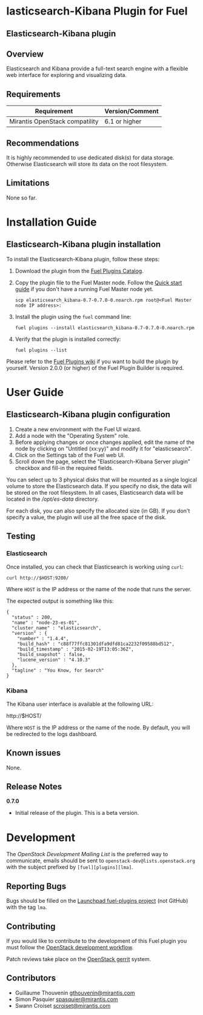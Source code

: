 lasticsearch-Kibana Plugin for Fuel
====================================

Elasticsearch-Kibana plugin
---------------------------

Overview
--------

Elasticsearch and Kibana provide a full-text search engine with a flexible web
interface for exploring and visualizing data.

Requirements
------------

| Requirement                    | Version/Comment |
|--------------------------------|-----------------|
| Mirantis OpenStack compatility | 6.1 or higher   |

Recommendations
---------------

It is highly recommended to use dedicated disk(s) for data storage. Otherwise
Elasticsearch will store its data on the root filesystem.

Limitations
-----------

None so far.

Installation Guide
==================

**Elasticsearch-Kibana** plugin installation
--------------------------------------------


To install the Elasticsearch-Kibana plugin, follow these steps:

1. Download the plugin from the [Fuel Plugins
   Catalog](https://software.mirantis.com/download-mirantis-openstack-fuel-plug-ins/).

2. Copy the plugin file to the Fuel Master node. Follow the [Quick start
   guide](https://software.mirantis.com/quick-start/) if you don't have a running
   Fuel Master node yet.

   ```
   scp elasticsearch_kibana-0.7-0.7.0-0.noarch.rpm root@<Fuel Master node IP address>:
   ```

3. Install the plugin using the `fuel` command line:

   ```
   fuel plugins --install elasticsearch_kibana-0.7-0.7.0-0.noarch.rpm
   ```

4. Verify that the plugin is installed correctly:

   ```
   fuel plugins --list
   ```

Please refer to the [Fuel Plugins wiki](https://wiki.openstack.org/wiki/Fuel/Plugins)
if you want to build the plugin by yourself. Version 2.0.0 (or higher) of the Fuel
Plugin Builder is required.

User Guide
==========

**Elasticsearch-Kibana** plugin configuration
---------------------------------------------

1. Create a new environment with the Fuel UI wizard.
2. Add a node with the "Operating System" role.
3. Before applying changes or once changes applied, edit the name of the node by
   clicking on "Untitled (xx:yy)" and modify it for "elasticsearch".
4. Click on the Settings tab of the Fuel web UI.
5. Scroll down the page, select the "Elasticsearch-Kibana Server plugin" checkbox
   and fill-in the required fields.

You can select up to 3 physical disks that will be mounted as a single logical
volume to store the Elasticsearch data. If you specify no disk, the data will
be stored on the root filesystem. In all cases, Elasticsearch data will be
located in the */opt/es-data* directory.

For each disk, you can also specify the allocated size (in GB). If you don't
specify a value, the plugin will use all the free space of the disk.


Testing
-------

### Elasticsearch

Once installed, you can check that Elasticsearch is working using `curl`:

```
curl http://$HOST:9200/
```

Where `HOST` is the IP address or the name of the node that runs the server.

The expected output is something like this:

```
{
  "status" : 200,
  "name" : "node-23-es-01",
  "cluster_name" : "elasticsearch",
  "version" : {
    "number" : "1.4.4",
    "build_hash" : "c88f77ffc81301dfa9dfd81ca2232f09588bd512",
    "build_timestamp" : "2015-02-19T13:05:36Z",
    "build_snapshot" : false,
    "lucene_version" : "4.10.3"
  },
  "tagline" : "You Know, for Search"
}
```

### Kibana

The Kibana user interface is available at the following URL:

http://$HOST/

Where `HOST` is the IP address or the name of the node. By default, you will
be redirected to the logs dashboard.

Known issues
------------

None.

Release Notes
-------------

**0.7.0**

* Initial release of the plugin. This is a beta version.

Development
===========

The *OpenStack Development Mailing List* is the preferred way to communicate,
emails should be sent to `openstack-dev@lists.openstack.org` with the subject
prefixed by `[fuel][plugins][lma]`.

Reporting Bugs
--------------

Bugs should be filled on the [Launchpad fuel-plugins project](
https://bugs.launchpad.net/fuel-plugins) (not GitHub) with the tag `lma`.


Contributing
------------

If you would like to contribute to the development of this Fuel plugin you must
follow the [OpenStack development workflow](
http://docs.openstack.org/infra/manual/developers.html#development-workflow).

Patch reviews take place on the [OpenStack gerrit](
https://review.openstack.org/#/q/status:open+project:stackforge/fuel-plugin-elasticsearch-kibana,n,z)
system.

Contributors
------------

* Guillaume Thouvenin <gthouvenin@mirantis.com>
* Simon Pasquier <spasquier@mirantis.com>
* Swann Croiset <scroiset@mirantis.com>
